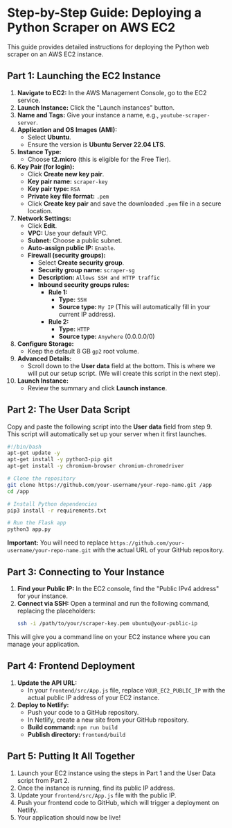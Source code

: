 # Step-by-Step Guide: Deploying a Python Scraper on AWS EC2

This guide provides detailed instructions for deploying the Python web scraper on an AWS EC2 instance.

## Part 1: Launching the EC2 Instance

1.  **Navigate to EC2:** In the AWS Management Console, go to the EC2 service.
2.  **Launch Instance:** Click the "Launch instances" button.
3.  **Name and Tags:** Give your instance a name, e.g., `youtube-scraper-server`.
4.  **Application and OS Images (AMI):**
    *   Select **Ubuntu**.
    *   Ensure the version is **Ubuntu Server 22.04 LTS**.
5.  **Instance Type:**
    *   Choose **t2.micro** (this is eligible for the Free Tier).
6.  **Key Pair (for login):**
    *   Click **Create new key pair**.
    *   **Key pair name:** `scraper-key`
    *   **Key pair type:** `RSA`
    *   **Private key file format:** `.pem`
    *   Click **Create key pair** and save the downloaded `.pem` file in a secure location.
7.  **Network Settings:**
    *   Click **Edit**.
    *   **VPC:** Use your default VPC.
    *   **Subnet:** Choose a public subnet.
    *   **Auto-assign public IP:** `Enable`.
    *   **Firewall (security groups):**
        *   Select **Create security group**.
        *   **Security group name:** `scraper-sg`
        *   **Description:** `Allows SSH and HTTP traffic`
        *   **Inbound security groups rules:**
            *   **Rule 1:**
                *   **Type:** `SSH`
                *   **Source type:** `My IP` (This will automatically fill in your current IP address).
            *   **Rule 2:**
                *   **Type:** `HTTP`
                *   **Source type:** `Anywhere` (0.0.0.0/0)
8.  **Configure Storage:**
    *   Keep the default 8 GB `gp2` root volume.
9.  **Advanced Details:**
    *   Scroll down to the **User data** field at the bottom. This is where we will put our setup script. (We will create this script in the next step).
10. **Launch Instance:**
    *   Review the summary and click **Launch instance**.

## Part 2: The User Data Script

Copy and paste the following script into the **User data** field from step 9. This script will automatically set up your server when it first launches.

```bash
#!/bin/bash
apt-get update -y
apt-get install -y python3-pip git
apt-get install -y chromium-browser chromium-chromedriver

# Clone the repository
git clone https://github.com/your-username/your-repo-name.git /app
cd /app

# Install Python dependencies
pip3 install -r requirements.txt

# Run the Flask app
python3 app.py
```

**Important:** You will need to replace `https://github.com/your-username/your-repo-name.git` with the actual URL of your GitHub repository.

## Part 3: Connecting to Your Instance

1.  **Find your Public IP:** In the EC2 console, find the "Public IPv4 address" for your instance.
2.  **Connect via SSH:** Open a terminal and run the following command, replacing the placeholders:
    ```bash
    ssh -i /path/to/your/scraper-key.pem ubuntu@your-public-ip
    ```

This will give you a command line on your EC2 instance where you can manage your application.
## Part 4: Frontend Deployment

1.  **Update the API URL:**
    *   In your `frontend/src/App.js` file, replace `YOUR_EC2_PUBLIC_IP` with the actual public IP address of your EC2 instance.
2.  **Deploy to Netlify:**
    *   Push your code to a GitHub repository.
    *   In Netlify, create a new site from your GitHub repository.
    *   **Build command:** `npm run build`
    *   **Publish directory:** `frontend/build`

## Part 5: Putting It All Together

1.  Launch your EC2 instance using the steps in Part 1 and the User Data script from Part 2.
2.  Once the instance is running, find its public IP address.
3.  Update your `frontend/src/App.js` file with the public IP.
4.  Push your frontend code to GitHub, which will trigger a deployment on Netlify.
5.  Your application should now be live!